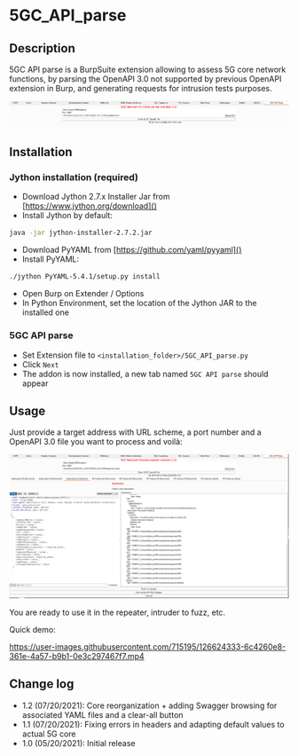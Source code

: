# 5GC_API_parse

## Description

5GC API parse is a BurpSuite extension allowing to assess 5G core network functions, by parsing the OpenAPI 3.0 not supported by previous OpenAPI extension in Burp, and generating requests for intrusion tests purposes.

![Burp extension's tab](https://raw.githubusercontent.com/PentHertz/5GC_API_parse/main/images/first.png)


## Installation
 
### Jython installation (required) 

- Download Jython 2.7.x Installer Jar from [https://www.jython.org/download]()
- Install Jython by default:

```bash
java -jar jython-installer-2.7.2.jar
```
- Download PyYAML from [https://github.com/yaml/pyyaml]()
- Install PyYAML:

```bash
./jython PyYAML-5.4.1/setup.py install
```
- Open Burp on Extender / Options
- In Python Environment, set the location of the Jython JAR to the installed one

### 5GC API parse

- Set Extension file to `<installation_folder>/5GC_API_parse.py`
- Click `Next`
- The addon is now installed, a new tab named `5GC API parse` should appear


## Usage

Just provide a target address with URL scheme, a port number and a OpenAPI 3.0 file you want to process and voilà:

![Burp extension's tab](https://github.com/PentHertz/5GC_API_parse/blob/main/images/parsedfile.png)

You are ready to use it in the repeater, intruder to fuzz, etc.

Quick demo:

https://user-images.githubusercontent.com/715195/126624333-6c4260e8-361e-4a57-b9b1-0e3c297467f7.mp4

## Change log

- 1.2 (07/20/2021): Core reorganization + adding Swagger browsing for associated YAML files and a clear-all button
- 1.1 (07/20/2021): Fixing errors in headers and adapting default values to actual 5G core
- 1.0 (05/20/2021): Initial release

